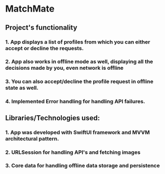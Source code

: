 # MatchMate

## Project's functionality

### 1. App displays a list of profiles from which you can either accept or decline the requests.
### 2. App also works in offline mode as well, displaying all the decisions made by you, even network is offline
### 3. You can also accept/decline the profile request in offline state as well.
### 4. Implemented Error handling for handling API failures.

## Libraries/Technologies used:
### 1. App was developed with SwiftUI framework and MVVM architectural pattern.
### 2. URLSession for handling API's and fetching images
### 3. Core data for handling offline data storage and persistence

